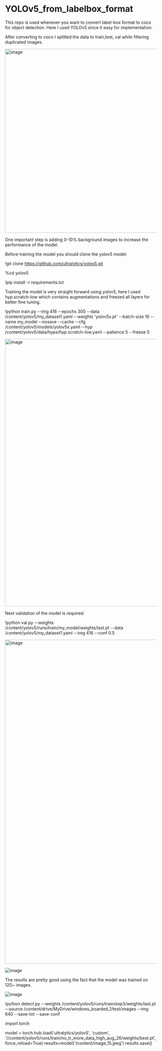 # YOLOv5_from_labelbox_format


This repo is used whenever you want to convert label-box format to coco for object detection.
Here I used YOLOv5 since it easy for implementation.

After converting to coco I splitted the data to train,test, val while filtering duplicated images.

<img width="607" alt="image" src="https://user-images.githubusercontent.com/51881832/180162705-32c07a7b-6996-4f14-bd48-fe91cf42ae58.png">

One important step is adding 0-10% background images to increase the performance of the model.

Before training the model you should clone the yolov5 model:

!git clone https://github.com/ultralytics/yolov5.git

%cd yolov5

!pip install -r requirements.txt

Training the model is very straight forward using yolov5, here I used hyp.scratch-low which contains augmentations and freezed all layers for better fine tuning.

!python train.py --img 416 --epochs 300 --data /content/yolov5/my_dataset1.yaml --weights 'yolov5x.pt'  --batch-size 16 --name my_model --nosave --cache --cfg /content/yolov5/models/yolov5x.yaml --hyp /content/yolov5/data/hyps/hyp.scratch-low.yaml --patience 5 --freeze 0

<img width="883" alt="image" src="https://user-images.githubusercontent.com/51881832/180163707-a68a0c2b-4e53-4559-a7a3-5b2110b682e1.png">

Next validation of the model is required:

!python val.py --weights /content/yolov5/runs/train/my_model/weights/last.pt --data /content/yolov5/my_dataset1.yaml --img 416 --conf 0.5

<img width="1069" alt="image" src="https://user-images.githubusercontent.com/51881832/180164018-0427e144-5c78-437f-b902-b6546f12dfb5.png">



![image](https://user-images.githubusercontent.com/51881832/180164302-34640b82-1cfa-4dce-a5a4-e00d54165275.png)

The results are pretty good using the fact that the model was trained on 120~ images. 

![image](https://user-images.githubusercontent.com/51881832/180164634-19b89e06-2e12-4db5-b025-50f6344448da.png)



!python detect.py --weights /content/yolov5/runs/train/exp3/weights/last.pt  --source /content/drive/MyDrive/windows_boarded_1/test/images --img 640 --save-txt --save-conf 


import torch

model = torch.hub.load('ultralytics/yolov5', 'custom', '//content/yolov5/runs/train/no_tr_more_data_high_aug_26/weights/best.pt',force_reload=True)
results=model('/content/image_15.jpeg')
results.save()
